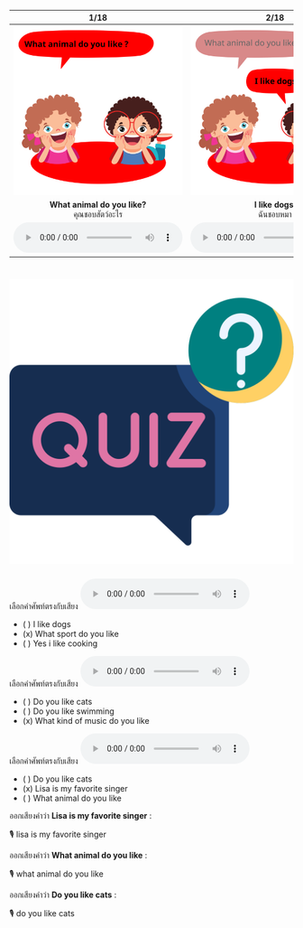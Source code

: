<div class="carrousel">


|1/18|2/18|3/18|4/18|5/18|6/18|7/18|8/18|9/18|10/18|11/18|12/18|13/18|14/18|15/18|16/18|17/18|18/18|
| :----: | :----: | :----: | :----: | :----: | :----: | :----: | :----: | :----: | :----: | :----: | :----: | :----: | :----: | :----: | :----: | :----: | :----: |
|![](/media/img/Likes&#x20;and&#x20;dislikes__What&#x20;animal&#x20;do&#x20;you&#x20;like.svg)|![](/media/img/Likes&#x20;and&#x20;dislikes__I&#x20;like&#x20;dogs.svg)|![](/media/img/Likes&#x20;and&#x20;dislikes__What&#x20;sport&#x20;do&#x20;you&#x20;like.svg)|![](/media/img/Likes&#x20;and&#x20;dislikes__I&#x20;like&#x20;tennis.svg)|![](/media/img/Likes&#x20;and&#x20;dislikes__What&#x20;kind&#x20;of&#x20;music&#x20;do&#x20;you&#x20;like.svg)|![](/media/img/Likes&#x20;and&#x20;dislikes__I&#x20;like&#x20;pop&#x20;music.svg)|![](/media/img/Likes&#x20;and&#x20;dislikes__Who&#x20;is&#x20;your&#x20;favorite&#x20;actor.svg)|![](/media/img/Likes&#x20;and&#x20;dislikes__James&#x20;is&#x20;my&#x20;favorite&#x20;actor.svg)|![](/media/img/Likes&#x20;and&#x20;dislikes__Who&#x20;is&#x20;your&#x20;favorite&#x20;singer.svg)|![](/media/img/Likes&#x20;and&#x20;dislikes__Lisa&#x20;is&#x20;my&#x20;favorite&#x20;singer.svg)|![](/media/img/Likes&#x20;and&#x20;dislikes__Do&#x20;you&#x20;like&#x20;cats.svg)|![](/media/img/Likes&#x20;and&#x20;dislikes__Yes&#x20;I&#x20;like&#x20;cats.svg)|![](/media/img/Likes&#x20;and&#x20;dislikes__Do&#x20;you&#x20;like&#x20;listening&#x20;to&#x20;music.svg)|![](/media/img/Likes&#x20;and&#x20;dislikes__Yes&#x20;I&#x20;like&#x20;listening&#x20;to&#x20;music.svg)|![](/media/img/Likes&#x20;and&#x20;dislikes__Do&#x20;you&#x20;like&#x20;swimming.svg)|![](/media/img/Likes&#x20;and&#x20;dislikes__Yes&#x20;I&#x20;like&#x20;swimming.svg)|![](/media/img/Likes&#x20;and&#x20;dislikes__Do&#x20;you&#x20;like&#x20;cooking.svg)|![](/media/img/Likes&#x20;and&#x20;dislikes__Yes&#x20;I&#x20;like&#x20;cooking.svg)|
|**What animal do you like?**<br>คุณชอบสัตว์อะไร|**I like dogs.**<br>ฉันชอบหมา|**What sport do you like?**<br>คุณชอบกีฬาอะไร|**I like tennis.**<br>ฉันชอบเทนนิส|**What kind of music do you like?**<br>คุณชอบเพลงแนวไหน|**I like pop music.**<br>ฉันชอบเพลงป๊อป|**Who is your favorite actor?**<br>ใครคือนักแสดงคนโปรดของคุณ|**James is my favorite actor.**<br>เจมส์เป็นนักแสดงคนโปรดของฉัน|**Who is your favorite singer?**<br>ใครคือนักร้องคนโปรดของคุณ|**Lisa is my favorite singer.**<br>ลิซ่าเป็นนักร้องคนโปรดของฉัน|**Do you like cats?**<br>คุณชอบแมวไหม|**Yes I like cats.**<br>ค่ะ ฉันชอบแมว|**Do you like listening to music?**<br>คุณชอบฟังเพลงไหม|**Yes I like listening to music.**<br>ใช่ ฉันชอบฟังเพลง|**Do you like swimming?**<br>คุณชอบว่ายน้ําไหม|**Yes I like swimming.**<br>ใช่ ฉันชอบว่ายน้ำ|**Do you like cooking?**<br>คุณชอบทําอาหารไหม|**Yes I like cooking.**<br>ใช่ ฉันชอบทําอาหาร|
|![](/media/audio/What&#x20;animal&#x20;do&#x20;you&#x20;like.mp3)|![](/media/audio/I&#x20;like&#x20;dogs.mp3)|![](/media/audio/What&#x20;sport&#x20;do&#x20;you&#x20;like.mp3)|![](/media/audio/I&#x20;like&#x20;tennis.mp3)|![](/media/audio/What&#x20;kind&#x20;of&#x20;music&#x20;do&#x20;you&#x20;like.mp3)|![](/media/audio/I&#x20;like&#x20;pop&#x20;music.mp3)|![](/media/audio/Who&#x20;is&#x20;your&#x20;favorite&#x20;actor.mp3)|![](/media/audio/James&#x20;is&#x20;my&#x20;favorite&#x20;actor.mp3)|![](/media/audio/Who&#x20;is&#x20;your&#x20;favorite&#x20;singer.mp3)|![](/media/audio/Lisa&#x20;is&#x20;my&#x20;favorite&#x20;singer.mp3)|![](/media/audio/Do&#x20;you&#x20;like&#x20;cats.mp3)|![](/media/audio/Yes&#x20;I&#x20;like&#x20;cats.mp3)|![](/media/audio/Do&#x20;you&#x20;like&#x20;listening&#x20;to&#x20;music.mp3)|![](/media/audio/Yes&#x20;I&#x20;like&#x20;listening&#x20;to&#x20;music.mp3)|![](/media/audio/Do&#x20;you&#x20;like&#x20;swimming.mp3)|![](/media/audio/Yes&#x20;I&#x20;like&#x20;swimming.mp3)|![](/media/audio/Do&#x20;you&#x20;like&#x20;cooking.mp3)|![](/media/audio/Yes&#x20;I&#x20;like&#x20;cooking.mp3)|

</div>



# ![icon](/media/icons/quiz.svg) 


เลือกคำศัพท์ตรงกับเสียง ![](/media/audio/What&#x20;sport&#x20;do&#x20;you&#x20;like.mp3) 
 - ( ) I like dogs
 - (x) What sport do you like
 - ( ) Yes i like cooking


เลือกคำศัพท์ตรงกับเสียง ![](/media/audio/What&#x20;kind&#x20;of&#x20;music&#x20;do&#x20;you&#x20;like.mp3) 
 - ( ) Do you like cats
 - ( ) Do you like swimming
 - (x) What kind of music do you like


เลือกคำศัพท์ตรงกับเสียง ![](/media/audio/Lisa&#x20;is&#x20;my&#x20;favorite&#x20;singer.mp3) 
 - ( ) Do you like cats
 - (x) Lisa is my favorite singer
 - ( ) What animal do you like

ออกเสียงคำว่า **Lisa is my favorite singer** :

🎙️ lisa is my favorite singer

ออกเสียงคำว่า **What animal do you like** :

🎙️ what animal do you like

ออกเสียงคำว่า **Do you like cats** :

🎙️ do you like cats

